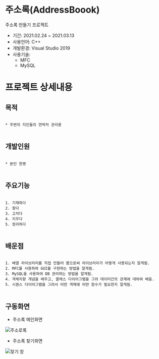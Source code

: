 # 주소록(AddressBoook)
주소록 만들기 프로젝트

* 기간: 2021.02.24 ~ 2021.03.13
* 사용언어: C++
* 개발환경: Visual Studio 2019
* 사용기술: 
  - MFC
  - MySQL

프로젝트 상세내용
=============
목적
-------------
<pre>
<code>
* 주변의 지인들의 연락처 관리용
</code>
</pre>

개발인원
-------------
<pre>
<code>
* 본인 한명
</code>
</pre>

주요기능
-------------
<pre>
<code>
1. 기재하다
2. 찾다
3. 고치다
4. 지우다
5. 정리하다
</code>
</pre>


배운점
-------------
<pre>
<code>
1. 배열 라이브러리를 직접 만들어 봄으로써 라이브러리가 어떻게 사용되는지 알게됨.
2. MFC를 사용하여 GUI를 구현하는 방법을 알게됨. 
3. MySQL을 사용하여 DB 관리하는 방법을 알게됨.
4. 객체지향 개념을 배우고, 클래스 다이어그램을 그려 데이터간의 관계에 대하여 배움.
5. 시퀀스 다이어그램을 그려서 어떤 객체에 어떤 함수가 필요한지 알게됨.
</code>
</pre>

구동화면
-------------
* 주소록 메인화면

![주소로록](https://user-images.githubusercontent.com/63482037/130322399-15805952-bb8b-41d5-abf2-3b5104232332.PNG)


* 주소록 찾기화면

![찾기 창](https://user-images.githubusercontent.com/63482037/130322463-fba8c1b4-7943-4043-8c6d-87f5b43b5f3a.PNG)
